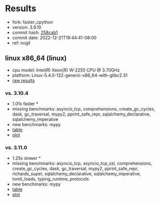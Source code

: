 # Results

- fork: faster_cpython
- version: 3.9.10
- commit hash: [258cab1](https://github.com/faster_cpython/cpython/commit/258cab1)
- commit date: 2022-12-21T19:44:41-08:00
- ref: nogil

## linux x86_64 (linux)

- cpu model: Intel(R) Xeon(R) W-2255 CPU @ 3.70GHz
- platform: Linux-5.4.0-122-generic-x86_64-with-glibc2.31
- [raw results](bm-20221221-linux-x86_64-faster_cpython-nogil-3.9.10-258cab1.json)

### vs. 3.10.4

- 1.01x faster \*
- missing benchmarks: asyncio_tcp, comprehensions, create_gc_cycles, dask, gc_traversal, mypy2, pprint_safe_repr, sqlalchemy_declarative, sqlalchemy_imperative
- new benchmarks: mypy
- [table](bm-20221221-linux-x86_64-faster_cpython-nogil-3.9.10-258cab1-vs-3.10.4.md)
- [plot](bm-20221221-linux-x86_64-faster_cpython-nogil-3.9.10-258cab1-vs-3.10.4.png)

### vs. 3.11.0

- 1.25x slower \*
- missing benchmarks: asyncio_tcp, asyncio_tcp_ssl, comprehensions, create_gc_cycles, dask, gc_traversal, mypy2, pprint_safe_repr, richards_super, sqlalchemy_declarative, sqlalchemy_imperative, tomli_loads, typing_runtime_protocols
- new benchmarks: mypy
- [table](bm-20221221-linux-x86_64-faster_cpython-nogil-3.9.10-258cab1-vs-3.11.0.md)
- [plot](bm-20221221-linux-x86_64-faster_cpython-nogil-3.9.10-258cab1-vs-3.11.0.png)


